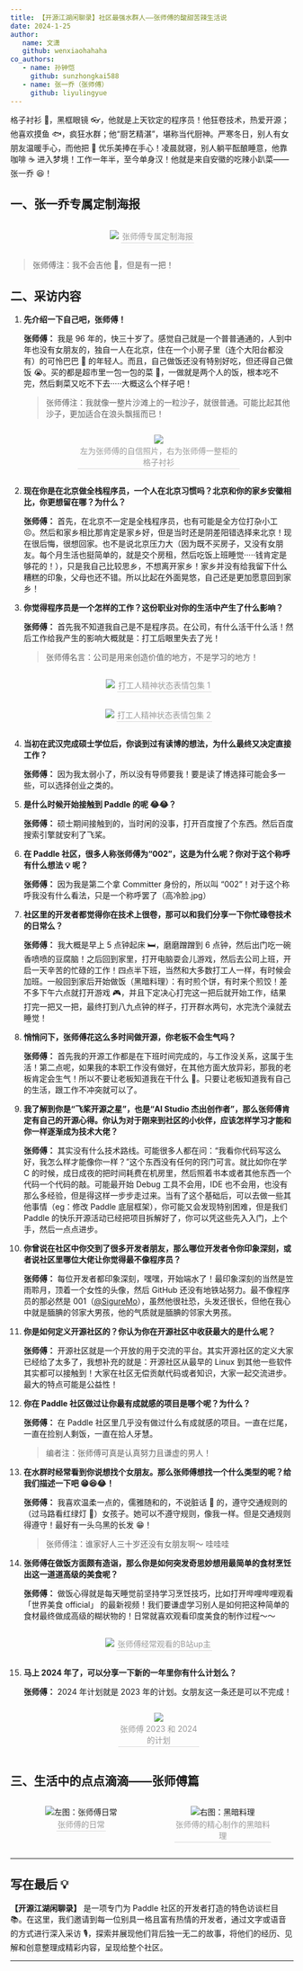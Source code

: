 ```yaml
---
title: 【开源江湖闲聊录】社区最强水群人——张师傅的酸甜苦辣生活说
date: 2024-1-25
author:
   name: 文潇
   github: wenxiaohahaha
co_authors:
   - name: 孙钟恺
     github: sunzhongkai588
   - name: 张一乔（张师傅）
     github: liyulingyue
---
```


格子衬衫 👕，黑框眼镜 👓，他就是上天钦定的程序员！他狂卷技术，热爱开源；他喜欢摸鱼 🐟，疯狂水群；他“厨艺精湛”，堪称当代厨神。严寒冬日，别人有女朋友温暖手心，而他把 🥤 优乐美捧在手心！凌晨就寝，别人躺平酝酿睡意，他靠咖啡 ☕️ 进入梦境！工作一年半，至今单身汉！他就是来自安徽的吃辣小趴菜——张一乔 😆！

<!-- more -->

<!-- 导入聊天框功能 -->
<script setup>
import Message from '../.vitepress/components/Message.vue'
import MessageBox from '../.vitepress/components/MessageBox.vue'
</script>
<!-- 导入聊天框功能 -->

<style>
figure {
   text-align: center;
}
figcaption {
   color: orange;
   border-bottom: 1px solid #d9d9d9;
   display: inline-block;
   color: #999;
   padding: 2px;
}
</style>

## 一、张一乔专属定制海报

   <div style="display: flex; justify-content: center">
       <figure style="width: 50%;">
         <img src="../images//zhangyiqiao-story/zhangyiqiao-01.jpeg"/>
         <figcaption>张师傅专属定制海报</figcaption>
       </figure>
   </div>

> 张师傅注：我不会吉他 🎸，但是有一把！

## 二、采访内容

1. **先介绍一下自己吧，张师傅！**

   **张师傅：** 我是 96 年的，快三十岁了。感觉自己就是一个普普通通的，人到中年也没有女朋友的，独自一人在北京，住在一个小房子里（连个大阳台都没有）的可怜巴巴 🥺 的年轻人。而且，自己做饭还没有特别好吃，但还得自己做饭 😭。买的都是超市里一包一包的菜 🥬，一做就是两个人的饭，根本吃不完，然后剩菜又吃不下去·····大概这么个样子吧！

   > 张师傅注：我就像一整片沙滩上的一粒沙子，就很普通。可能比起其他沙子，更加适合在浪头飘摇而已！

   <!-- 张师傅照片 -->
   <div style="display: flex; justify-content: center">
       <figure style="width: 60%;">
         <img src="../images//zhangyiqiao-story/zhangyiqiao-02.jpeg"/>
         <figcaption>左为张师傅的自信照片，右为张师傅一整柜的格子衬衫</figcaption>
       </figure>
   </div>

2. **现在你是在北京做全栈程序员，一个人在北京习惯吗？北京和你的家乡安徽相比，你更想留在哪？为什么？**

   **张师傅：** 首先，在北京不一定是全栈程序员，也有可能是全方位打杂小工 😣。然后和家乡相比那肯定是家乡好，但是当时还是阴差阳错选择来北京！现在很后悔，很想回家。也不是说北京压力大（因为既不买房子，又没有女朋友。每个月生活也挺简单的，就是交个房租，然后吃饭上班睡觉·····钱肯定是够花的！），只是我自己比较思乡，不想离开家乡！家乡并没有给我留下什么糟糕的印象，父母也还不错。所以比起在外面晃悠，自己还是更加愿意回到家乡！

3. **你觉得程序员是一个怎样的工作？这份职业对你的生活中产生了什么影响？**

   **张师傅：** 首先我不知道我自己是不是程序员。在公司，有什么活干什么活！然后工作给我产生的影响大概就是：打工后眼里失去了光！

   > 张师傅名言：公司是用来创造价值的地方，不是学习的地方！

   <!-- 打工人精神状态表情包 1 -->
   <div style="display: flex; justify-content: center">
       <figure style="width: 80%;">
         <img src="../images//zhangyiqiao-story/zhangyiqiao-03.jpeg"/>
         <figcaption>打工人精神状态表情包集 1</figcaption>
       </figure>
   </div>
   <!-- 打工人精神状态表情包 2 -->
   <div style="display: flex; justify-content: center">
       <figure style="width: 80%;">
         <img src="../images//zhangyiqiao-story/zhangyiqiao-04.jpeg"/>
         <figcaption>打工人精神状态表情包集 2</figcaption>
       </figure>
   </div>

4. **当初在武汉完成硕士学位后，你谈到过有读博的想法，为什么最终又决定直接工作？**

   **张师傅：** 因为我太弱小了，所以没有导师要我！要是读了博选择可能会多一些，可以选择创业之类的。

5. **是什么时候开始接触到 Paddle 的呢 😂😂？**

   **张师傅：** 硕士期间接触到的，当时闲的没事，打开百度搜了个东西。然后百度搜索引擎就安利了飞桨。

6. **在 Paddle 社区，很多人称张师傅为“002”，这是为什么呢？你对于这个称呼有什么想法 💡 呢？**

   **张师傅：** 因为我是第二个拿 Committer 身份的，所以叫 “002”！对于这个称呼我没有什么看法，只是一个称呼罢了（高冷脸.jpg）

7. **社区里的开发者都觉得你在技术上很卷，那可以和我们分享一下你忙碌卷技术的日常么？**

   **张师傅：** 我大概是早上 5 点钟起床 🛏️，磨磨蹭蹭到 6 点钟，然后出门吃一碗香喷喷的豆腐脑！之后回到家里，打开电脑耍会儿游戏，然后去公司上班，开启一天辛苦的忙碌的工作！四点半下班，当然和大多数打工人一样，有时候会加班。一般回到家后开始做饭（黑暗料理）：有时煎个饼，有时来个煎饺！差不多下午六点就打开游戏 🎮，并且下定决心打完这一把后就开始工作，结果打完一把又一把，最终打到八九点钟的样子，打开群水两句，水完洗个澡就去睡觉！

8. **悄悄问下，张师傅花这么多时间做开源，你老板不会生气吗？**

   **张师傅：** 首先我的开源工作都是在下班时间完成的，与工作没关系，这属于生活！第二点呢，如果我的本职工作没有做好，在其他方面大放异彩，那我的老板肯定会生气！所以不要让老板知道我在干什么 🤫。只要让老板知道我有自己的生活，跟工作不冲突就可以了。

9. **我了解到你是“飞桨开源之星”，也是“AI Studio 杰出创作者”，那么张师傅肯定有自己的开源心得。你认为对于刚来到社区的小伙伴，应该怎样学习才能和你一样逐渐成为技术大佬？**

   **张师傅：** 其实没有什么技术路线。可能很多人都在问：“我看你代码写这么好，我怎么样才能像你一样？”这个东西没有任何的窍门可言。就比如你在学 C 的时候，成日成夜的把时间耗费在机房里，然后照着书本或者其他东西一个代码一个代码的敲。可能最开始 Debug 工具不会用，IDE 也不会用，也没有那么多经验，但是得这样一步步走过来。当有了这个基础后，可以去做一些其他事情（eg：修改 Paddle 底层框架），你可能又会发现特别困难，但是我们 Paddle 的快乐开源活动已经把项目拆解好了，你可以凭这些先入入门，上个手，然后一点点进步。

10.   **你曾说在社区中你交到了很多开发者朋友，那么哪位开发者令你印象深刻，或者说社区里哪位大佬让你觉得最不像程序员？**

      **张师傅：** 每位开发者都印象深刻，嘿嘿，开始端水了！最印象深刻的当然是笠雨聆月，顶着一个女性的头像，然后 GitHub 还没有地铁站努力。最不像程序员的那必然是 001（[@SigureMo](https://github.com/SigureMo)），虽然他很社恐，头发还很长，但他在我心中就是腼腆的邻家大男孩，他的气质就是腼腆的邻家大男孩。

11.   **你是如何定义开源社区的？你认为你在开源社区中收获最大的是什么呢？**

      **张师傅：** 开源社区就是一个开放的用于交流的平台。其实开源社区的定义大家已经给了太多了，我想补充的就是：开源社区从最早的 Linux 到其他一些软件其实都可以接触到！大家在社区无偿贡献代码或者知识，大家一起交流进步。最大的特点可能是公益性！

12.   **你在 Paddle 社区做过让你最有成就感的项目是哪个呢？为什么？**

      **张师傅：** 在 Paddle 社区里几乎没有做过什么有成就感的项目。一直在烂尾，一直在捡别人剩饭，一直在拾人牙慧。

      > 编者注：张师傅可真是认真努力且谦虚的男人！

13.   **在水群时经常看到你说想找个女朋友。那么张师傅想找一个什么类型的呢？给我们描述一下吧 😁😆😂！**

      **张师傅：** 我喜欢温柔一点的，儒雅随和的，不说脏话 🤬 的，遵守交通规则的（过马路看红绿灯 🚥）女孩子。她可以不遵守规则，像我一样。但是交通规则得遵守！最好有一头乌黑的长发 😁！

      > 张师傅注：谁家好人三十岁还没有女朋友啊～ 哇哇哇

14.   **张师傅在做饭方面颇有造诣，那么你是如何突发奇思妙想用最简单的食材烹饪出这一道道高级的美食呢？**

      **张师傅：** 做饭心得就是每天睡觉前坚持学习烹饪技巧，比如打开哔哩哔哩观看 「世界美食 official」 的最新视频！我们要谦虚学习别人是如何把这种简单的食材最终做成高级的糊状物的！日常就喜欢观看印度美食的制作过程～～
      <!-- 世界美食 official 照片 -->
      <div style="display: flex; justify-content: center">
          <figure style="width: 70%;">
            <img src="../images//zhangyiqiao-story/zhangyiqiao-05.jpeg"/>
            <figcaption>张师傅经常观看的B站up主</figcaption>
          </figure>
      </div>

15.   **马上 2024 年了，可以分享一下新的一年里你有什么计划么？**

      **张师傅：** 2024 年计划就是 2023 年的计划。女朋友这一条还是可以不完成！
      <!-- 张师傅计划 -->
      <div style="display: flex; justify-content: center">
          <figure style="width: 30%;">
            <img src="../images//zhangyiqiao-story/zhangyiqiao-06.jpeg"/>
            <figcaption>张师傅 2023 和 2024 的计划</figcaption>
          </figure>
      </div>

## 三、生活中的点点滴滴——张师傅篇

<!-- 张师傅日常 -->
   <div style="display: flex; justify-content: space-between">
      <figure style="width: 49%">
         <img src="../images//zhangyiqiao-story/zhangyiqiao-07.jpeg" alt="左图：张师傅日常" />
         <figcaption>张师傅的日常</figcaption>
      </figure>
      <figure style="width: 49%">
         <img src="../images//zhangyiqiao-story/zhangyiqiao-08.jpeg" alt="右图：黑暗料理" />
         <figcaption>张师傅的精心制作的黑暗料理</figcaption>
      </figure>
   </div>

---

## 写在最后 💡

**【开源江湖闲聊录】** 是一项专门为 Paddle 社区的开发者打造的特色访谈栏目 📚。在这里，我们邀请到每一位别具一格且富有热情的开发者，通过文字或语音的方式进行深入采访 🎙️，探索并展现他们背后独一无二的故事，将他们的经历、见解和创意整理成精彩内容，呈现给整个社区。

---
